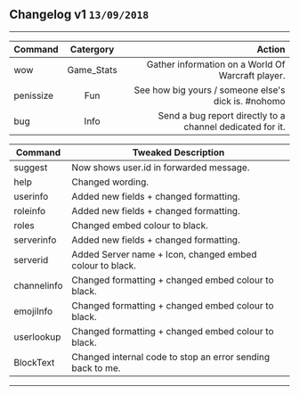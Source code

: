 ## Changelog v1 `13/09/2018`
***
| Command       | Catergory          | Action  |
| ------------- |:-------------:| -----:| 
| wow | Game_Stats | Gather information on a World Of Warcraft player. | 
| penissize | Fun | See how big yours / someone else's dick is. #nohomo | 
| bug | Info | Send a bug report directly to a channel dedicated for it. | 

| Command  | Tweaked Description |
| ------------- | ------------- |
| suggest |  Now shows user.id in forwarded message. | 
| help |  Changed wording. | 
| userinfo | Added new fields + changed formatting. |
| roleinfo | Added new fields + changed formatting. |
| roles | Changed embed colour to black. | 
| serverinfo | Added new fields + changed formatting. | 
| serverid | Added Server name + Icon, changed embed colour to black. | 
| channelinfo | Changed formatting + changed embed colour to black. | 
| emojiInfo | Changed formatting + changed embed colour to black. | 
| userlookup | Changed formatting + changed embed colour to black.| 
| BlockText | Changed internal code to stop an error sending back to me. | 

***
